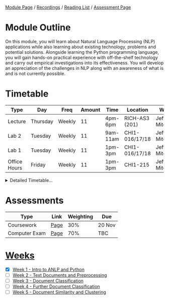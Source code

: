 [Module Page](https://canvas.sussex.ac.uk/courses/35030) /
[Recordings](https://sussex.cloud.panopto.eu/Panopto/Pages/Sessions/List.aspx?embedded=1&nomobileprompt=true#folderID=%22d360671b-0a99-4621-a5b9-b2220092345b%22) /
[Reading List](https://sussex.leganto.exlibrisgroup.com/leganto/nui/lists/23771031460002461?auth=SAML) /
[Assessment Page](https://canvas.sussex.ac.uk/courses/35030/pages/assessments-and-feedback-2)

# Module Outline
On this module, you will learn about Natural Language Processing (NLP) applications while also learning about existing technology, problems and potential solutions.  Alongside learning the Python programming language, you will gain hands-on practical experience with off-the-shelf technology and carry out empirical investigations into its effectiveness.   You will develop an appreciation of the challenges in NLP along with an awareness of what is and is not currently possible.

# Timetable

| Type | Day | Freq | Amount | Time | Location | Who | 
|---|---|---|---|---|---|---|
| Lecture      | Thursday | Weekly | 11 | 4pm-6pm  | RICH-AS3 (201) | Jeff Mitchell  | 
| Lab 2        | Tuesday  | Weekly | 11 | 9am-11am | CHI1-016/17/18 | Jeff Mitchell  |
| Lab 1        | Tuesday  | Weekly | 11 | 1pm-3pm  | CHI1-016/17/18 | Jeff Mitchell  |
| Office Hours | Friday   | Weekly | 11 | 1pm-3pm  | CHI1-215       | Jeff Mitchell |

<details>
  <summary>Detailed Timetable...</summary>

  |   | Mon | Tue | Wed | Thurs | Fri |
  |---|---|---|---|---|---|
  | 09-10  |--- | Lab 2   |---|---      |---     |
  | 10-11  |--- | Lab 2   |---|---      |---     |
  | 11-12  |--- |---      |---|---      |---     |
  | 12-13  |--- |---      |---|---      |---     |
  | 13-14  |--- | Lab 1   |---|---      | Office |
  | 14-15  |--- | Lab1    |---|---      | Office |
  | 15-16  |--- |---      |---|---      |---     |
  | 16-17  |--- |---      |---| Lecture |---     |
  | 17-18  |--- |---      |---| Lecture |---     |
  | 18-19  |--- |---      |---|---      |---     |

</details>

# Assessments

| Type | Link | Weighting | Due |
|---|---|---|---|
| Coursework     | [Page](https://canvas.sussex.ac.uk/courses/35030/pages/assessments-and-feedback-2#:~:text=Assessments%20%26%20Feedback-,Coursework,-The%20first%20assessment) | 30% | 20 Nov |
| Computer Exam  | [Page](https://canvas.sussex.ac.uk/courses/35030/pages/assessments-and-feedback-2#:~:text=technology%20as%20required.-,Computer,-Based%20Exam) | 70% | TBC |

# [Weeks](https://canvas.sussex.ac.uk/courses/35030/pages/module-content)
- [x] [Week 1 - Intro to ANLP and Python](https://github.com/LukeBirkett/study-planner/tree/main/955G5_Applied_Natural_Language_Processing/weeks/week_1)
- [ ] [Week 2 - Text Documents and Preprocessing](https://github.com/LukeBirkett/study-planner/tree/main/955G5_Applied_Natural_Language_Processing/weeks/week_2)
- [ ] [Week 3 - Document Classification](https://github.com/LukeBirkett/study-planner/tree/main/955G5_Applied_Natural_Language_Processing/weeks/week_3)
- [ ] [Week 4 - Further Document Classification](https://github.com/LukeBirkett/study-planner/tree/main/955G5_Applied_Natural_Language_Processing/weeks/week_4)
- [ ] [Week 5 - Document Similarity and Clustering](https://github.com/LukeBirkett/study-planner/tree/main/955G5_Applied_Natural_Language_Processing/weeks/week_5)
